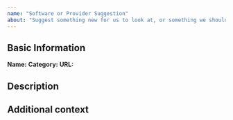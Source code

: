 ```yaml
---
name: "Software or Provider Suggestion"
about: "Suggest something new for us to look at, or something we should remove."
---
```


## Basic Information

**Name:**
**Category:**
**URL:**

## Description


## Additional context

<!-- Anything else you would like to tell us about the software? -->

<!-- Additionally, please share any connection you may have with the software/organization/company/provider.
     Are you the author? Enthusiastic or early adopter?
		 Friends with the author or requested by them to open the issue?
		 An employee of the software maker? -->
